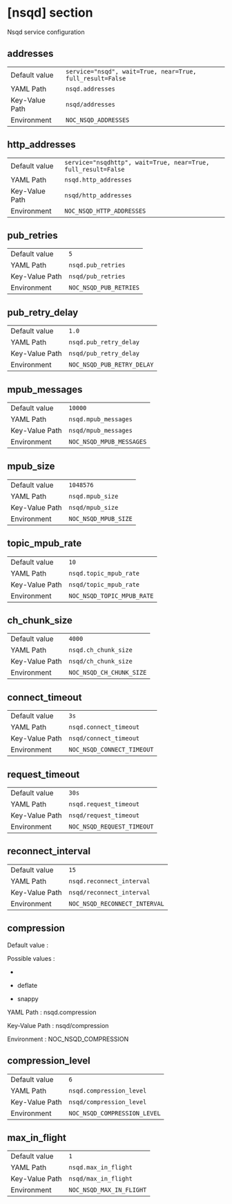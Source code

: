 # [nsqd] section

Nsqd service configuration

## addresses

|                |                                                           |
| -------------- | --------------------------------------------------------- |
| Default value  | `service="nsqd", wait=True, near=True, full_result=False` |
| YAML Path      | `nsqd.addresses`                                          |
| Key-Value Path | `nsqd/addresses`                                          |
| Environment    | `NOC_NSQD_ADDRESSES`                                      |

## http_addresses

|                |                                                               |
| -------------- | ------------------------------------------------------------- |
| Default value  | `service="nsqdhttp", wait=True, near=True, full_result=False` |
| YAML Path      | `nsqd.http_addresses`                                         |
| Key-Value Path | `nsqd/http_addresses`                                         |
| Environment    | `NOC_NSQD_HTTP_ADDRESSES`                                     |

## pub_retries

|                |                        |
| -------------- | ---------------------- |
| Default value  | `5`                    |
| YAML Path      | `nsqd.pub_retries`     |
| Key-Value Path | `nsqd/pub_retries`     |
| Environment    | `NOC_NSQD_PUB_RETRIES` |

## pub_retry_delay

|                |                            |
| -------------- | -------------------------- |
| Default value  | `1.0`                      |
| YAML Path      | `nsqd.pub_retry_delay`     |
| Key-Value Path | `nsqd/pub_retry_delay`     |
| Environment    | `NOC_NSQD_PUB_RETRY_DELAY` |

## mpub_messages

|                |                          |
| -------------- | ------------------------ |
| Default value  | `10000`                  |
| YAML Path      | `nsqd.mpub_messages`     |
| Key-Value Path | `nsqd/mpub_messages`     |
| Environment    | `NOC_NSQD_MPUB_MESSAGES` |

## mpub_size

|                |                      |
| -------------- | -------------------- |
| Default value  | `1048576`            |
| YAML Path      | `nsqd.mpub_size`     |
| Key-Value Path | `nsqd/mpub_size`     |
| Environment    | `NOC_NSQD_MPUB_SIZE` |

## topic_mpub_rate

|                |                            |
| -------------- | -------------------------- |
| Default value  | `10`                       |
| YAML Path      | `nsqd.topic_mpub_rate`     |
| Key-Value Path | `nsqd/topic_mpub_rate`     |
| Environment    | `NOC_NSQD_TOPIC_MPUB_RATE` |

## ch_chunk_size

|                |                          |
| -------------- | ------------------------ |
| Default value  | `4000`                   |
| YAML Path      | `nsqd.ch_chunk_size`     |
| Key-Value Path | `nsqd/ch_chunk_size`     |
| Environment    | `NOC_NSQD_CH_CHUNK_SIZE` |

## connect_timeout

|                |                            |
| -------------- | -------------------------- |
| Default value  | `3s`                       |
| YAML Path      | `nsqd.connect_timeout`     |
| Key-Value Path | `nsqd/connect_timeout`     |
| Environment    | `NOC_NSQD_CONNECT_TIMEOUT` |

## request_timeout

|                |                            |
| -------------- | -------------------------- |
| Default value  | `30s`                      |
| YAML Path      | `nsqd.request_timeout`     |
| Key-Value Path | `nsqd/request_timeout`     |
| Environment    | `NOC_NSQD_REQUEST_TIMEOUT` |

## reconnect_interval

|                |                               |
| -------------- | ----------------------------- |
| Default value  | `15`                          |
| YAML Path      | `nsqd.reconnect_interval`     |
| Key-Value Path | `nsqd/reconnect_interval`     |
| Environment    | `NOC_NSQD_RECONNECT_INTERVAL` |

## compression

Default value
:

Possible values
:

-

- deflate
- snappy

YAML Path
: nsqd.compression

Key-Value Path
: nsqd/compression

Environment
: NOC_NSQD_COMPRESSION

## compression_level

|                |                              |
| -------------- | ---------------------------- |
| Default value  | `6`                          |
| YAML Path      | `nsqd.compression_level`     |
| Key-Value Path | `nsqd/compression_level`     |
| Environment    | `NOC_NSQD_COMPRESSION_LEVEL` |

## max_in_flight

|                |                          |
| -------------- | ------------------------ |
| Default value  | `1`                      |
| YAML Path      | `nsqd.max_in_flight`     |
| Key-Value Path | `nsqd/max_in_flight`     |
| Environment    | `NOC_NSQD_MAX_IN_FLIGHT` |
